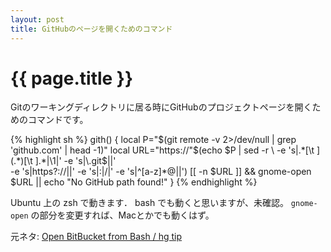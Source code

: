 ```yaml
---
layout: post
title: GitHubのページを開くためのコマンド
---
```


# {{ page.title }} #

Gitのワーキングディレクトリに居る時にGitHubのプロジェクトページを開くためのコマンドです。

{% highlight sh %}
gith() {
    local P="$(git remote -v 2>/dev/null | grep 'github.com' | head -1)"
    local URL="https://"$(echo $P | sed -r \
        -e 's|.*[\t ](.*)[\t ].*|\1|' -e 's|\.git$||' \
        -e 's|https?://||' -e 's|:|/|' -e 's|^[a-z]*@||')
    [[ -n $URL ]] && gnome-open $URL || echo "No GitHub path found!"
}
{% endhighlight %}

Ubuntu 上の zsh で動きます． bash でも動くと思いますが、未確認。
`gnome-open` の部分を変更すれば、Macとかでも動くはず。

元ネタ: [Open BitBucket from Bash / hg tip](http://hgtip.com/tips/advanced/2009-10-08-open-bitbucket-from-bash/)
